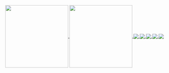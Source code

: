 <a href="https://github.com/anuraghazra/github-readme-stats">
  <img height=200 align="center" src="https://github-readme-stats.vercel.app/api?username=imanghasemiarani&show_icons=true&theme=aura" />
</a>
<a href="https://github.com/anuraghazra/convoychat">
  <img height=200 align="center" src="https://github-readme-stats.vercel.app/api/top-langs?username=imanghasemiarani&layout=compact&langs_count=8&hide=python,html,css,powershell,batchfile,c&card_width=320&theme=radical" />
</a>

<a href="https://github.com/anuraghazra/github-readme-stats">
  <img align="center" src="https://github-readme-stats.vercel.app/api/pin/?username=imanghasemiarani&repo=brain_code&theme=ambient_gradient" />
</a>
<a href="https://github.com/anuraghazra/github-readme-stats">
  <img align="center" src="https://github-readme-stats.vercel.app/api/pin/?username=imanghasemiarani&repo=imanghasemiarani.github.io&theme=catppuccin_latte" />
</a>
<a href="https://github.com/anuraghazra/github-readme-stats">
  <img align="center" src="https://github-readme-stats.vercel.app/api/pin/?username=imanghasemiarani&repo=IGMusic&theme=catppuccin_latte" />
</a>
<a href="https://github.com/anuraghazra/convoychat">
  <img align="center" src="https://github-readme-stats.vercel.app/api/pin/?username=imanghasemiarani&repo=guard_management_app&theme=catppuccin_latte" />
</a>
<a href="https://github.com/anuraghazra/convoychat">
  <img align="center" src="https://github-readme-stats.vercel.app/api/pin/?username=imanghasemiarani&repo=DigDug-Game&theme=catppuccin_latte" />
</a>


